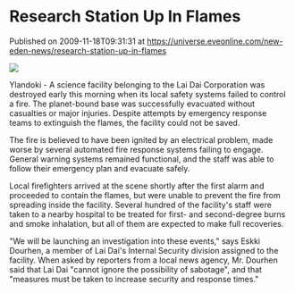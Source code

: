 # Research Station Up In Flames
Published on 2009-11-18T09:31:31 at https://universe.eveonline.com/new-eden-news/research-station-up-in-flames

![](http://www.eve-mercury.net/images/mercurybanner.png)

  
Ylandoki - A science facility belonging to the Lai Dai Corporation was destroyed early this morning when its local safety systems failed to control a fire. The planet-bound base was successfully evacuated without casualties or major injuries. Despite attempts by emergency response teams to extinguish the flames, the facility could not be saved.

The fire is believed to have been ignited by an electrical problem, made worse by several automated fire response systems failing to engage. General warning systems remained functional, and the staff was able to follow their emergency plan and evacuate safely.

Local firefighters arrived at the scene shortly after the first alarm and proceeded to contain the flames, but were unable to prevent the fire from spreading inside the facility. Several hundred of the facility's staff were taken to a nearby hospital to be treated for first- and second-degree burns and smoke inhalation, but all of them are expected to make full recoveries.

"We will be launching an investigation into these events," says Eskki Dourhen, a member of Lai Dai's Internal Security division assigned to the facility. When asked by reporters from a local news agency, Mr. Dourhen said that Lai Dai "cannot ignore the possibility of sabotage", and that "measures must be taken to increase security and response times."
